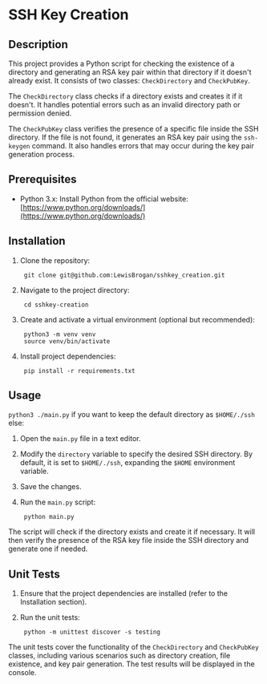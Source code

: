 # SSH Key Creation

## Description

This project provides a Python script for checking the existence of a directory and generating an RSA key pair within that directory if it doesn't already exist. It consists of two classes: `CheckDirectory` and `CheckPubKey`.

The `CheckDirectory` class checks if a directory exists and creates it if it doesn't. It handles potential errors such as an invalid directory path or permission denied.

The `CheckPubKey` class verifies the presence of a specific file inside the SSH directory. If the file is not found, it generates an RSA key pair using the `ssh-keygen` command. It also handles errors that may occur during the key pair generation process.

## Prerequisites

- Python 3.x: Install Python from the official website: [https://www.python.org/downloads/](https://www.python.org/downloads/)

## Installation

1. Clone the repository: 
        
        git clone git@github.com:LewisBrogan/sshkey_creation.git

2. Navigate to the project directory:
        
        cd sshkey-creation

3. Create and activate a virtual environment (optional but recommended):

        python3 -m venv venv
        source venv/bin/activate


4. Install project dependencies:

        pip install -r requirements.txt


## Usage

`python3 ./main.py` if you want to keep the default directory as `$HOME/./ssh` else:

1. Open the `main.py` file in a text editor.

2. Modify the `directory` variable to specify the desired SSH directory. By default, it is set to `$HOME/./ssh`, expanding the `$HOME` environment variable.

3. Save the changes.

4. Run the `main.py` script:

        python main.py


The script will check if the directory exists and create it if necessary. It will then verify the presence of the RSA key file inside the SSH directory and generate one if needed.

## Unit Tests

1. Ensure that the project dependencies are installed (refer to the Installation section).

2. Run the unit tests:

        python -m unittest discover -s testing


The unit tests cover the functionality of the `CheckDirectory` and `CheckPubKey` classes, including various scenarios such as directory creation, file existence, and key pair generation. The test results will be displayed in the console.
